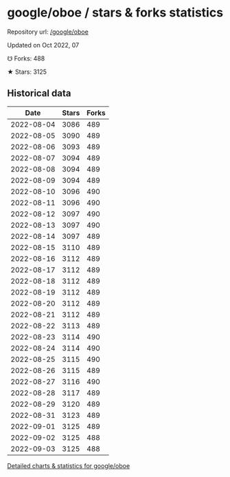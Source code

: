 # google/oboe / stars & forks statistics

Repository url: [/google/oboe](https://github.com/google/oboe)

Updated on Oct 2022, 07

☋ Forks: 488

★ Stars: 3125

## Historical data
| Date | Stars | Forks |
|------|-------|-------|
| 2022-08-04 | 3086 | 489 | 
| 2022-08-05 | 3090 | 489 | 
| 2022-08-06 | 3093 | 489 | 
| 2022-08-07 | 3094 | 489 | 
| 2022-08-08 | 3094 | 489 | 
| 2022-08-09 | 3094 | 489 | 
| 2022-08-10 | 3096 | 490 | 
| 2022-08-11 | 3096 | 490 | 
| 2022-08-12 | 3097 | 490 | 
| 2022-08-13 | 3097 | 490 | 
| 2022-08-14 | 3097 | 489 | 
| 2022-08-15 | 3110 | 489 | 
| 2022-08-16 | 3112 | 489 | 
| 2022-08-17 | 3112 | 489 | 
| 2022-08-18 | 3112 | 489 | 
| 2022-08-19 | 3112 | 489 | 
| 2022-08-20 | 3112 | 489 | 
| 2022-08-21 | 3112 | 489 | 
| 2022-08-22 | 3113 | 489 | 
| 2022-08-23 | 3114 | 490 | 
| 2022-08-24 | 3114 | 490 | 
| 2022-08-25 | 3115 | 490 | 
| 2022-08-26 | 3115 | 489 | 
| 2022-08-27 | 3116 | 490 | 
| 2022-08-28 | 3117 | 489 | 
| 2022-08-29 | 3120 | 489 | 
| 2022-08-31 | 3123 | 489 | 
| 2022-09-01 | 3125 | 489 | 
| 2022-09-02 | 3125 | 488 | 
| 2022-09-03 | 3125 | 488 | 


[Detailed charts & statistics for google/oboe](https://reviewgithub.com/rep/google/oboe)
